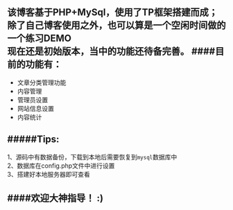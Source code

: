 该博客基于PHP+MySql，使用了TP框架搭建而成；除了自己博客使用之外，也可以算是一个空闲时间做的一个练习DEMO<br>
现在还是初始版本，当中的功能还待备完善。
####目前的功能有：
------------------
* 文章分类管理功能<br>
* 内容管理<br>
* 管理员设置<br>
* 网站信息设置<br>
* 内容统计<br>

#####Tips:
---------------
1、源码中有数据备份，下载到本地后需要恢复到`mysql`数据库中<br>
2、数据库在config.php文件中进行设置<br>
3、搭建好本地服务器即可查看<br>

####欢迎大神指导！ :)
--------------- 
